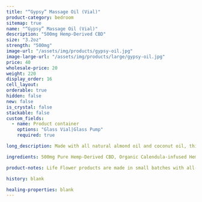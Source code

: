 ```yaml
---
title: "“Gypsy” Massage Oil (Vial)"
product-category: bedroom
sitemap: true
name: "“Gypsy” Massage Oil (Vial)"
description: "500mg Hemp-Derived CBD"
size: "3.2oz"
strength: "500mg"
image-url: "/assets/img/products/gypsy-oil.jpg"
image-large-url: "/assets/img/products/large/gypsy-oil.jpg"
price: 40
wholesale-price: 20
weight: 220
display_order: 16
cell_layout:
orderable: true
hidden: false
new: false
is_crystal: false
stackable: false
custom_fields:
  - name: Product container
    options: "Glass Vial|Glass Pump"
    required: true

long_description: Made with all natural almond oil and coconut oil, this massage oil is scented with all natural aphrodisiacs to soothe and seduce the mind and spirit. This oil is perfect to use in both the bath and afterwards as a massage oil / moisturizer. Loaded with Vitamin E and all organic plant extracts to ensure complete relaxation and relief. Infused with jasmine buds, rose buds, lavender sprigs and chamomile buds. Includes a charged rose quartz.

ingredients: 500mg Pure Hemp-Derived CBD, Organic Calendula-infused Hemp Oil, Safflower Oil, Arnica Oil, Elderberry Extract, Sweet Almond Oil, Organic Herbs, Aphrodisiacal Blend of Therapeutic-grade Essential Oils, Sunflower Lecithin, Cleansed & Charged Rose Quartz.

product-notes: Life Flower products are made in small batches with all-natural and boutique ingredients. Orders are processed and shipped in 7-10 days.

history: blank

healing-properties: blank
---
```

